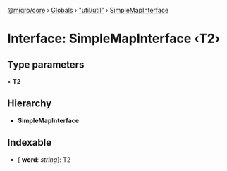 [@miqro/core](../README.md) › [Globals](../globals.md) › ["util/util"](../modules/_util_util_.md) › [SimpleMapInterface](_util_util_.simplemapinterface.md)

# Interface: SimpleMapInterface ‹**T2**›

## Type parameters

▪ **T2**

## Hierarchy

* **SimpleMapInterface**

## Indexable

* \[ **word**: *string*\]: T2

